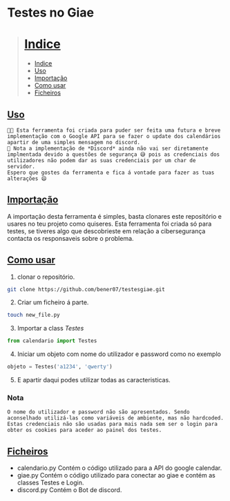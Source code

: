 # Testes no Giae
># [Indice](#indice)
><ul>
>    <li><a href="#indice">Indice</a></li>
>    <li><a href="#uso">Uso</a></li>
>    <li><a href="#importação">Importação</a></li>
>    <li><a href="#como-usar">Como usar</a></li>
>    <li><a href="#ficheiros">Ficheiros</a></li>
></ul>

## [Uso](#uso)
    👨‍💻 Esta ferramenta foi criada para puder ser feita uma futura e breve implementação com o Google API para se fazer o update dos calendários apartir de uma simples mensagem no discord. 
    📔 Nota a implementação de *Discord* ainda não vai ser diretamente implmentada devido a questões de segurança 😅 pois as credenciais dos utilizadores não podem dar as suas credenciais por um char de servidor.
    Espero que gostes da ferramenta e fica á vontade para fazer as tuas alterações 😄

## [Importação](#importação)
A importação desta ferramenta é simples, basta clonares este repositório e usares no teu projeto como quiseres. Esta ferramenta foi criada só para testes, se tiveres algo que descobrieste em relação a cibersegurança contacta os responsaveis sobre o problema.
## [Como usar](#como-usar)
1. clonar o repositório.
```bash
git clone https://github.com/bener07/testesgiae.git
```
2. Criar um ficheiro á parte.
```bash
touch new_file.py
```
3. Importar a class *Testes* 
```python
from calendario import Testes
```
4. Iniciar um objeto com nome do utilizador e password como no exemplo
```python
objeto = Testes('a1234', 'qwerty')
```
5. E apartir daqui podes utilizar todas as caracteristicas.
### Nota
    O nome do utilizador e password não são apresentados. Sendo aconselhado utilizá-las como variáveis de ambiente, mas não hardcoded. Estas credenciais não são usadas para mais nada sem ser o login para obter os cookies para aceder ao painel dos testes.

## [Ficheiros](#ficheiros)
- calendario.py
    Contém o código utilizado para a API do google calendar.
- giae.py
    Contém o código utilizado para conectar ao giae e contém as classes Testes e Login.
- discord.py
    Contém o Bot de discord.
